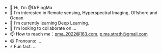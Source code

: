 - 👋 Hi, I’m @DrPingMa
- 👀 I’m interested in Remote sensing, Hyperspectral Imaging, Offshore and Ocean.
- 🌱 I’m currently learning Deep Learning.
- 💞️ I’m looking to collaborate on ...
- 📫 How to reach me：pma_2022@163.com, p.ma.strath@gmail.com
- 😄 Pronouns: ...
- ⚡ Fun fact: ...

<!---
DrPingMa/DrPingMa is a ✨ special ✨ repository because its `README.md` (this file) appears on your GitHub profile.
You can click the Preview link to take a look at your changes.
--->
